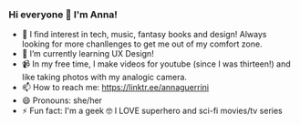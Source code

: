### Hi everyone 👋 I'm Anna! 

- 🔭 I find interest in tech, music, fantasy books and design! Always looking for more chanllenges to get me out of my comfort zone.
- 🌱 I’m currently learning UX Design!
- 📹 In my free time, I make videos for youtube (since I was thirteen!) and like taking photos with my analogic camera.
- 📫 How to reach me: https://linktr.ee/annaguerrini
- 😄 Pronouns: she/her
- ⚡ Fun fact: I'm a geek 🤓 I LOVE superhero and sci-fi movies/tv series
